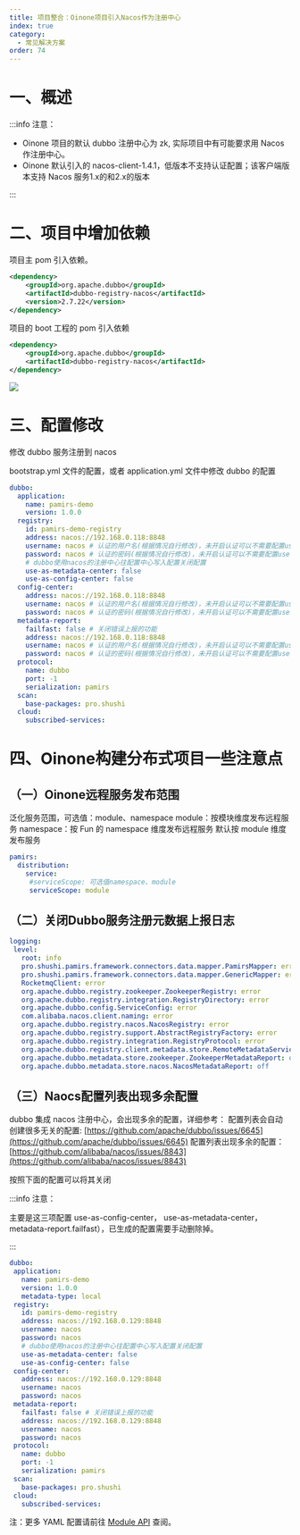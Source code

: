```yaml
---
title: 项目整合：Oinone项目引入Nacos作为注册中心
index: true
category:
  - 常见解决方案
order: 74
---
```


# 一、概述
:::info 注意：

+ Oinone 项目的默认 dubbo 注册中心为 zk, 实际项目中有可能要求用 Nacos 作注册中心。
+ Oinone 默认引入的 nacos-client-1.4.1，低版本不支持认证配置；该客户端版本支持 Nacos 服务1.x的和2.x的版本

:::

# 二、项目中增加依赖
项目主 pom 引入依赖。

```xml
<dependency>
    <groupId>org.apache.dubbo</groupId>
    <artifactId>dubbo-registry-nacos</artifactId>
    <version>2.7.22</version>
</dependency>

```

项目的 boot 工程的 pom 引入依赖

```xml
<dependency>
    <groupId>org.apache.dubbo</groupId>
    <artifactId>dubbo-registry-nacos</artifactId>
</dependency>

```

![](https://oinone-jar.oss-cn-zhangjiakou.aliyuncs.com/welcome-document/Development/CommonSolutions/nacos-registry-1024x392-20250530144825300.png)

# 三、配置修改
修改 dubbo 服务注册到 nacos

bootstrap.yml 文件的配置，或者 application.yml 文件中修改 dubbo 的配置

```yaml
dubbo:
  application:
    name: pamirs-demo
    version: 1.0.0
  registry:
    id: pamirs-demo-registry
    address: nacos://192.168.0.118:8848
    username: nacos # 认证的用户名(根据情况自行修改)，未开启认证可以不需要配置username和password
    password: nacos # 认证的密码(根据情况自行修改)，未开启认证可以不需要配置username和password
    # dubbo使用nacos的注册中心往配置中心写入配置关闭配置
    use-as-metadata-center: false
    use-as-config-center: false
  config-center:
    address: nacos://192.168.0.118:8848
    username: nacos # 认证的用户名(根据情况自行修改)，未开启认证可以不需要配置username和password
    password: nacos # 认证的密码(根据情况自行修改)，未开启认证可以不需要配置username和password
  metadata-report:
    failfast: false # 关闭错误上报的功能
    address: nacos://192.168.0.118:8848
    username: nacos # 认证的用户名(根据情况自行修改)，未开启认证可以不需要配置username和password
    password: nacos # 认证的密码(根据情况自行修改)，未开启认证可以不需要配置username和password
  protocol:
    name: dubbo
    port: -1
    serialization: pamirs
  scan:
    base-packages: pro.shushi
  cloud:
    subscribed-services:
```

# 四、Oinone构建分布式项目一些注意点
## （一）Oinone远程服务发布范围
泛化服务范围，可选值：module、namespace
module：按模块维度发布远程服务
namespace：按 Fun 的 namespace 维度发布远程服务
默认按 module 维度发布服务

```yaml
pamirs:
  distribution:
    service:
     #serviceScope: 可选值namespace、module
     serviceScope: module
```

## （二）关闭Dubbo服务注册元数据上报日志
```yaml
logging:
 level:
   root: info
   pro.shushi.pamirs.framework.connectors.data.mapper.PamirsMapper: error
   pro.shushi.pamirs.framework.connectors.data.mapper.GenericMapper: error # mybatis sql日志
   RocketmqClient: error
   org.apache.dubbo.registry.zookeeper.ZookeeperRegistry: error
   org.apache.dubbo.registry.integration.RegistryDirectory: error
   org.apache.dubbo.config.ServiceConfig: error
   com.alibaba.nacos.client.naming: error
   org.apache.dubbo.registry.nacos.NacosRegistry: error
   org.apache.dubbo.registry.support.AbstractRegistryFactory: error
   org.apache.dubbo.registry.integration.RegistryProtocol: error
   org.apache.dubbo.registry.client.metadata.store.RemoteMetadataServiceImpl: off
   org.apache.dubbo.metadata.store.zookeeper.ZookeeperMetadataReport: off
   org.apache.dubbo.metadata.store.nacos.NacosMetadataReport: off
```

## （三）Naocs配置列表出现多余配置
dubbo 集成 nacos 注册中心，会出现多余的配置，详细参考：
配置列表会自动创建很多无关的配置: [https://github.com/apache/dubbo/issues/6645](https://github.com/apache/dubbo/issues/6645)
配置列表出现多余的配置：[https://github.com/alibaba/nacos/issues/8843](https://github.com/alibaba/nacos/issues/8843)

按照下面的配置可以将其关闭

:::info 注意：

主要是这三项配置 use-as-config-center， use-as-metadata-center，metadata-report.failfast），已生成的配置需要手动删除掉。

:::

```yaml
dubbo:
 application:
   name: pamirs-demo
   version: 1.0.0
   metadata-type: local
 registry:
   id: pamirs-demo-registry
   address: nacos://192.168.0.129:8848
   username: nacos
   password: nacos
   # dubbo使用nacos的注册中心往配置中心写入配置关闭配置
   use-as-metadata-center: false
   use-as-config-center: false
 config-center:
   address: nacos://192.168.0.129:8848
   username: nacos
   password: nacos
 metadata-report:
   failfast: false # 关闭错误上报的功能
   address: nacos://192.168.0.129:8848
   username: nacos
   password: nacos
 protocol:
   name: dubbo
   port: -1
   serialization: pamirs
 scan:
   base-packages: pro.shushi
 cloud:
   subscribed-services:
```

注：更多 YAML 配置请前往 [Module API](/en/DevManual/Reference/Back-EndFramework/module-API.md) 查阅。

